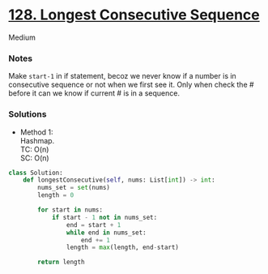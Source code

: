 # [128. Longest Consecutive Sequence](https://leetcode.com/problems/longest-consecutive-sequence/description/?envType=study-plan-v2&envId=top-interview-150)

Medium

### Notes

Make `start-1` in if statement, becoz we never know if a number is in consecutive sequence or not when we first see it. Only when check the # before it can we know if current # is in a sequence.

### Solutions

- Method 1:\
  Hashmap.\
  TC: O(n)\
  SC: O(n)
```python
class Solution:
    def longestConsecutive(self, nums: List[int]) -> int:
        nums_set = set(nums)
        length = 0

        for start in nums:
            if start - 1 not in nums_set:
                end = start + 1
                while end in nums_set:
                    end += 1
                length = max(length, end-start)

        return length
```
